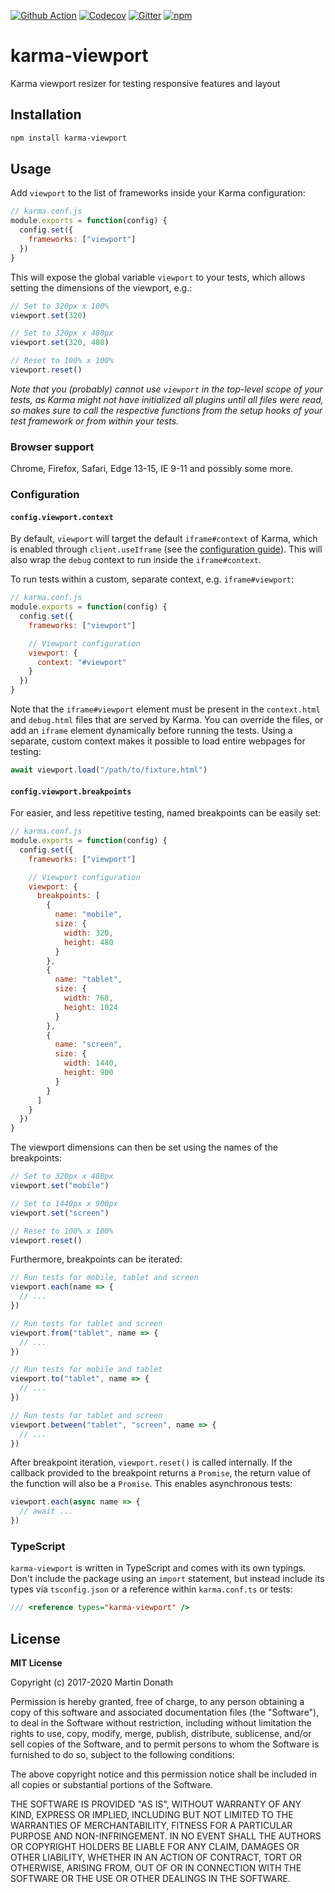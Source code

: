 [![Github Action][action-image]][action-link]
[![Codecov][codecov-image]][codecov-link]
[![Gitter][gitter-image]][gitter-link]
[![npm][npm-image]][npm-link]

  [action-image]: https://github.com/squidfunk/karma-viewport/workflows/ci/badge.svg?branch=master
  [action-link]: https://github.com/squidfunk/karma-viewport/actions
  [codecov-image]: https://img.shields.io/codecov/c/github/squidfunk/karma-viewport/master.svg
  [codecov-link]: https://codecov.io/gh/squidfunk/karma-viewport
  [gitter-image]: https://badges.gitter.im/squidfunk/karma-viewport.svg
  [gitter-link]: https://gitter.im/squidfunk/karma-viewport
  [npm-image]: https://img.shields.io/npm/v/karma-viewport.svg
  [npm-link]: https://npmjs.com/package/karma-viewport

# karma-viewport

Karma viewport resizer for testing responsive features and layout

## Installation

``` sh
npm install karma-viewport
```

## Usage

Add `viewport` to the list of frameworks inside your Karma configuration:

``` js
// karma.conf.js
module.exports = function(config) {
  config.set({
    frameworks: ["viewport"]
  })
}
```

This will expose the global variable `viewport` to your tests, which allows
setting the dimensions of the viewport, e.g.:

``` js
// Set to 320px x 100%
viewport.set(320)

// Set to 320px x 480px
viewport.set(320, 480)

// Reset to 100% x 100%
viewport.reset()
```

_Note that you (probably) cannot use `viewport` in the top-level scope of your
tests, as Karma might not have initialized all plugins until all files were
read, so makes sure to call the respective functions from the setup hooks of
your test framework or from within your tests._

### Browser support

Chrome, Firefox, Safari, Edge 13-15, IE 9-11 and possibly some more.

### Configuration

#### `config.viewport.context`

By default, `viewport` will target the default `iframe#context` of Karma,
which is enabled through `client.useIframe` (see the [configuration guide][1]).
This will also wrap the `debug` context to run inside the `iframe#context`.

To run tests within a custom, separate context, e.g. `iframe#viewport`:

``` js
// karma.conf.js
module.exports = function(config) {
  config.set({
    frameworks: ["viewport"]

    // Viewport configuration
    viewport: {
      context: "#viewport"
    }
  })
}
```

Note that the `iframe#viewport` element must be present in the `context.html`
and `debug.html` files that are served by Karma. You can override the files, or
add an `iframe` element dynamically before running the tests. Using a separate,
custom context makes it possible to load entire webpages for testing:

``` js
await viewport.load("/path/to/fixture.html")
```

  [1]: http://karma-runner.github.io/1.0/config/configuration-file.html

#### `config.viewport.breakpoints`

For easier, and less repetitive testing, named breakpoints can be easily set:

``` js
// karma.conf.js
module.exports = function(config) {
  config.set({
    frameworks: ["viewport"]

    // Viewport configuration
    viewport: {
      breakpoints: [
        {
          name: "mobile",
          size: {
            width: 320,
            height: 480
          }
        },
        {
          name: "tablet",
          size: {
            width: 768,
            height: 1024
          }
        },
        {
          name: "screen",
          size: {
            width: 1440,
            height: 900
          }
        }
      ]
    }
  })
}
```

The viewport dimensions can then be set using the names of the breakpoints:

``` js
// Set to 320px x 480px
viewport.set("mobile")

// Set to 1440px x 900px
viewport.set("screen")

// Reset to 100% x 100%
viewport.reset()
```

Furthermore, breakpoints can be iterated:

``` js
// Run tests for mobile, tablet and screen
viewport.each(name => {
  // ...
})

// Run tests for tablet and screen
viewport.from("tablet", name => {
  // ...
})

// Run tests for mobile and tablet
viewport.to("tablet", name => {
  // ...
})

// Run tests for tablet and screen
viewport.between("tablet", "screen", name => {
  // ...
})
```

After breakpoint iteration, `viewport.reset()` is called internally. If the
callback provided to the breakpoint returns a `Promise`, the return value of
the function will also be a `Promise`. This enables asynchronous tests:

``` js
viewport.each(async name => {
  // await ...
})
```

### TypeScript

`karma-viewport` is written in TypeScript and comes with its own typings. Don't
include the package using an `import` statement, but instead include its types
via `tsconfig.json` or a reference within `karma.conf.ts` or tests:

``` ts
/// <reference types="karma-viewport" />
```

## License

**MIT License**

Copyright (c) 2017-2020 Martin Donath

Permission is hereby granted, free of charge, to any person obtaining a copy
of this software and associated documentation files (the "Software"), to
deal in the Software without restriction, including without limitation the
rights to use, copy, modify, merge, publish, distribute, sublicense, and/or
sell copies of the Software, and to permit persons to whom the Software is
furnished to do so, subject to the following conditions:

The above copyright notice and this permission notice shall be included in
all copies or substantial portions of the Software.

THE SOFTWARE IS PROVIDED "AS IS", WITHOUT WARRANTY OF ANY KIND, EXPRESS OR
IMPLIED, INCLUDING BUT NOT LIMITED TO THE WARRANTIES OF MERCHANTABILITY,
FITNESS FOR A PARTICULAR PURPOSE AND NON-INFRINGEMENT. IN NO EVENT SHALL THE
AUTHORS OR COPYRIGHT HOLDERS BE LIABLE FOR ANY CLAIM, DAMAGES OR OTHER
LIABILITY, WHETHER IN AN ACTION OF CONTRACT, TORT OR OTHERWISE, ARISING
FROM, OUT OF OR IN CONNECTION WITH THE SOFTWARE OR THE USE OR OTHER DEALINGS
IN THE SOFTWARE.

